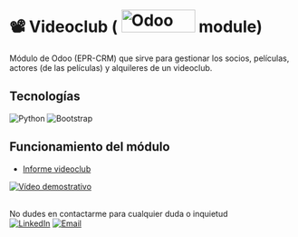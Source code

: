 # 📽️ Videoclub ( <img alt="Odoo" src="https://upload.wikimedia.org/wikipedia/commons/a/a7/Odoo_Official_Logo.png" width="130" height="40"> module) 
Módulo de Odoo (EPR-CRM) que sirve para gestionar los socios, películas, actores (de las películas) y alquileres de un videoclub.

## Tecnologías
![Python](https://img.shields.io/badge/python-3670A0?style=for-the-badge&logo=python&logoColor=ffdd54)
![Bootstrap](https://img.shields.io/badge/bootstrap-%238511FA.svg?style=for-the-badge&logo=bootstrap&logoColor=white)

## Funcionamiento del módulo
- [Informe videoclub](./Informe%20Videoclub.pdf)

[![Vídeo demostrativo](https://img.youtube.com/vi/quHhUK-yv9M/hqdefault.jpg)](https://youtu.be/quHhUK-yv9M)

<br>
No dudes en contactarme para cualquier duda o inquietud <br>
<a href="https://www.linkedin.com/in/selene-milanes-rodriguez/"><img alt="LinkedIn" src="https://img.shields.io/badge/Selene Milanés Rodríguez-0077B5?style=for-the-badge&logo=linkedin&logoColor=white"></a>
<a href="mailto:selene.milanes@hotmail.com"> <img alt="Email" src="https://img.shields.io/badge/Microsoft_Outlook-0078D4?style=for-the-badge&logo=microsoft-outlook&logoColor=white"></a>
